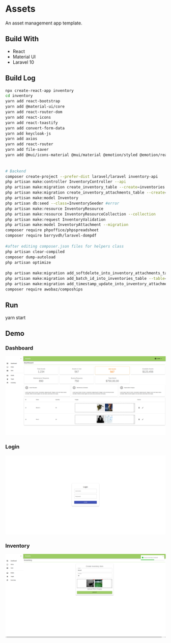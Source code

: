 # Assets

An asset management app template.

## Build With

- React
- Material UI
- Laravel 10

## Build Log

```bash
npx create-react-app inventory
cd inventory
yarn add react-bootstrap
yarn add @material-ui/core
yarn add react-router-dom
yarn add react-icons
yarn add react-toastify
yarn add convert-form-data
yarn add keycloak-js
yarn add axios
yarn add react-router
yarn add file-saver
yarn add @mui/icons-material @mui/material @emotion/styled @emotion/react


# Backend
composer create-project --prefer-dist laravel/laravel inventory-api
php artisan make:controller InventoryController --api
php artisan make:migration create_inventory_table --create=inventories
php artisan make:migration create_inventory_attachments_table --create=inventory_attachments
php artisan make:model Inventory
php artisan db:seed --class=InventorySeeder #error
php artisan make:resource InventoryResource
php artisan make:resource InventoryResourceCollection --collection
php artisan make:request InventoryValidation
php artisan make:model InventoryAttachment --migration
composer require phpoffice/phpspreadsheet
composer require barryvdh/laravel-dompdf

#after editing composer.json files for helpers class
php artisan clear-compiled 
composer dump-autoload
php artisan optimize

php artisan make:migration add_softdelete_into_inventory_attachments_table --table=inventory_attachments
php artisan make:migration add_batch_id_into_inventories_table --table=inventories
php artisan make:migration add_timestamp_update_into_inventory_attachments_table --table=inventory_attachments
composer require awobaz/compoships
```

## Run

yarn start

## Demo

### Dashboard

![Last Progress](./dashboard.png)

### Login

![Last Progress](./login.png)

### Inventory

![Last Progress](./inventory.png)
